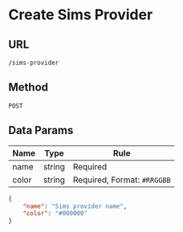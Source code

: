 # Create Sims Provider

## URL
`/sims-provider`

## Method
`POST`

## Data Params
| Name | Type | Rule |
| --- | --- | --- |
| name | string | Required |
| color | string | Required, Format: `#RRGGBB` |

```json
{
    "name": "Sims provider name",
    "color": "#000000"
}
```